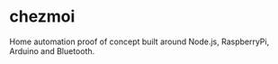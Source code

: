 # chezmoi
Home automation proof of concept built around Node.js, RaspberryPi, Arduino and Bluetooth.
